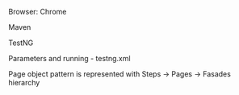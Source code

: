 Browser: Chrome

Maven

TestNG

Parameters and running - testng.xml

Page object pattern is represented with Steps -> Pages -> Fasades hierarchy
